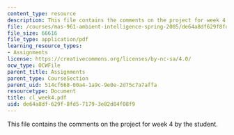 ```yaml
---
content_type: resource
description: This file contains the comments on the project for week 4 by the student.
file: /courses/mas-961-ambient-intelligence-spring-2005/de64a8df629f8fd571793e82d84f08f9_cl_week4.pdf
file_size: 66616
file_type: application/pdf
learning_resource_types:
- Assignments
license: https://creativecommons.org/licenses/by-nc-sa/4.0/
ocw_type: OCWFile
parent_title: Assignments
parent_type: CourseSection
parent_uid: 514cf668-00a4-1a9c-9e0e-2d75c7a7affa
resourcetype: Document
title: cl_week4.pdf
uid: de64a8df-629f-8fd5-7179-3e82d84f08f9
---
```

This file contains the comments on the project for week 4 by the student.